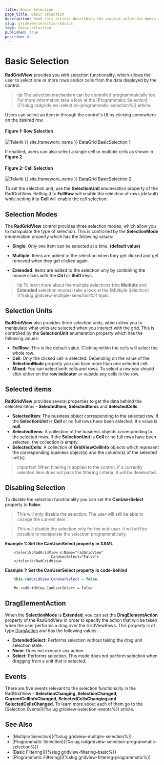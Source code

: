 ```yaml
---
title: Basic Selection
page_title: Basic Selection
description: Read this article describing the various selection modes and selection units provided by RadGridView - Telerik's {{ site.framework_name }} DataGrid.
slug: gridview-selection-basics
tags: basic,selection
published: True
position: 0
---
```


# Basic Selection

__RadGridView__ provides you with selection functionality, which allows the user to select one or more rows and/or cells from the data displayed by the control.

>tip The selection mechanism can be controlled programmatically too. For more information take a look at the [Programmatic Selection]({%slug radgridview-selection-programmatic-selection%}) article.

Users can select an item in through the control's UI by clicking somewhere on the desired row.

#### Figure 1: Row Selection

![Telerik {{ site.framework_name }} DataGrid BasicSelection 1](images/RadGridView_BasicSelection_1.png)

If enabled, users can also select a single cell or multiple cells as shown in **Figure 2**.

#### Figure 2: Cell Selection

![Telerik {{ site.framework_name }} DataGrid BasicSelection 2](images/RadGridView_BasicSelection_2.png)

To set the selection unit, use the __SelectionUnit__ enumeration property of the RadGridView. Setting it to __FullRow__ will enable the selection of rows (default) while setting it to __Cell__ will enable the cell selection.

## Selection Modes

The __RadGridView__ control provides three selection modes, which allow you to manipulate the type of selection. This is controlled by the __SelectionMode__ enumeration property which has the following values:

* __Single__: Only one item can be selected at a time. __(default value)__

* __Multiple__: Items are added to the selection when they get clicked and get removed when they get clicked again. 

* __Extended__: Items are added to the selection only by combining the mouse clicks with the __Ctrl__ or __Shift__ keys. 

>tip To learn more about the multiple selections (the __Multiple__ and __Extended__ selection modes) take a look at the [Multiple Selection]({%slug gridview-multiple-selection%}) topic.

## Selection Units

__RadGridView__ also provides three selection units, which allow you to manipulate what units are selected when you interact with the grid. This is controlled by the __SelectionUnit__ enumeration property which has the following values:

* __FullRow__: This is the default value. Clicking within the cells will select the whole row.    
* __Cell__: Only the clicked cell is selected. Depending on the value of the __SelectionMode__ property you can have more than one selected cell. 
* __Mixed__: You can select both cells and rows. To select a row you should click either on the **row indicator** or outside any cells in the row.

## Selected items

__RadGridView__ provides several properties to get the data behind the selected items - __SelectedItem__, __SelectedItems__ and __SelectedCells__. 

* __SelectedItem__: The business object corresponding to the selected row. If the **SelectionUnit** is **Cell** or no full rows have been selected, it's value is **null**.
* __SelectedItems__: A collection of the business objects corresponding to the selected rows. If the **SelectionUnit** is **Cell** or no full rows have been selected, the collection is empty.
* __SelectedCells__: A collection of __GridViewCellInfo__ objects which represent the corresponding business object(s) and the column(s) of the selected cell(s).

>important When filtering is applied to the control, if a currently selected item does not pass the filtering criteria, it will be deselected.

## Disabling Selection

To disable the selection functionality you can set the __CanUserSelect__ property to **False**.

>This will only disable the selection. The user will still be able to change the current item.

>This will disable the selection only for the end-user. It will still be possible to manipulate the selection programmatically.
          
__Example 1: Set the CanUserSelect property in XAML__

```XAML
	<telerik:RadGridView x:Name="radGridView"
	                 CanUserSelect="False">
	</telerik:RadGridView>
```

__Example 1: Set the CanUserSelect property in code-behind__

```C#
	this.radGridView.CanUserSelect = false;
```
```VB.NET
	Me.radGridView.CanUserSelect = False
```

## DragElementAction

When the __SelectionMode__ is __Extended__, you can set the __DragElementAction__ property of the RadGridView in order to specify the action that will be taken when the user performs a drag over the GridViewRows. This property is of type [DragAction](https://docs.telerik.com/devtools/wpf/api/telerik.windows.controls.gridview.selection.dragaction) and has the following values:

* __ExtendedSelect__: Performs selection without taking the drag unit selection state.
* __None__: Does not execute any action.
* __Select__: Performs selection. This mode does not perform selection when dragging from a unit that is selected.

## Events

There are five events relevant to the selection functionality in the RadGridView - __SelectionChanging, SelectionChanged, CurrentCellInfoChanged, SelectedCellsChanging and SelectedCellsChanged__. To learn more about each of them go to the [Selection Events]({%slug gridview-selection-events%}) article.

## See Also

 * [Multiple Selection]({%slug gridview-multiple-selection%})
 * [Programmatic Selection]({%slug radgridview-selection-programmatic-selection%})
 * [Basic Filtering]({%slug gridview-filtering-basic%})
 * [Programmatic Filtering]({%slug gridview-filtering-programmatic%})
